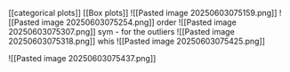 [[categorical plots]] [[Box plots]]
![[Pasted image 20250603075159.png]]
![[Pasted image 20250603075254.png]]
order
![[Pasted image 20250603075307.png]]
sym - for the outliers
![[Pasted image 20250603075318.png]]
whis
![[Pasted image 20250603075425.png]]

![[Pasted image 20250603075437.png]]